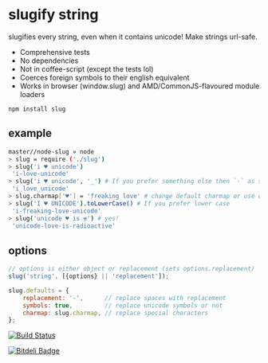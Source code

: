 # slugify string

slugifies every string, even when it contains unicode!
Make strings url-safe.

- Comprehensive tests
- No dependencies
- Not in coffee-script (except the tests lol)
- Coerces foreign symbols to their english equivalent
- Works in browser (window.slug) and AMD/CommonJS-flavoured module loaders

```
npm install slug
```

## example

```bash
master//node-slug » node
> slug = require ('./slug')
> slug('i ♥ unicode')
 'i-love-unicode'
> slug('i ♥ unicode', '_') # If you prefer something else then `-` as seperator
 'i_love_unicode'
> slug.charmap['♥'] = 'freaking love' # change default charmap or use option {charmap:{…}} as 2. argument
> slug('I ♥ UNICODE').toLowerCase() # If you prefer lower case
 'i-freaking-love-unicode'
> slug('unicode ♥ is ☢') # yes!
 'unicode-love-is-radioactive'
```

## options

```javascript
// options is either object or replacement (sets options.replacement)
slug('string', [{options} || 'replacement']);
```

```javascript
slug.defaults = {
    replacement: '-',      // replace spaces with replacement
    symbols: true,         // replace unicode symbols or not
    charmap: slug.charmap, // replace special characters
};
```

[![Build Status](https://secure.travis-ci.org/dodo/node-slug.png)](http://travis-ci.org/dodo/node-slug)

[![Bitdeli Badge](https://d2weczhvl823v0.cloudfront.net/dodo/node-slug/trend.png)](https://bitdeli.com/free "Bitdeli Badge")

